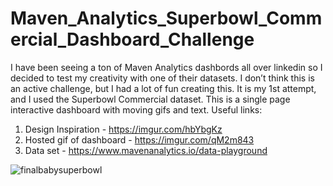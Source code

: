 # Maven_Analytics_Superbowl_Commercial_Dashboard_Challenge
I have been seeing a ton of Maven Analytics dashbords all over linkedin so I decided to test my creativity with one of their datasets.
I don’t think this is an active challenge, but I had a lot of fun creating this. It is my 1st attempt, and I used the Superbowl Commercial dataset. 
This is a single page interactive dashboard with moving gifs and text.
Useful links:

1)	Design Inspiration - https://imgur.com/hbYbgKz
2)	Hosted gif of dashboard - https://imgur.com/qM2m843
3)	Data set - https://www.mavenanalytics.io/data-playground

![finalbabysuperbowl](https://user-images.githubusercontent.com/40834093/177015069-2673666c-8f04-45c1-a865-8cc49525213f.gif)

